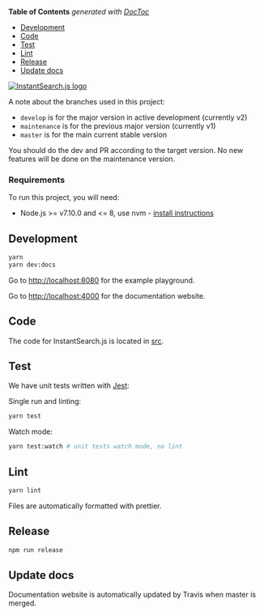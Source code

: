 <!-- START doctoc generated TOC please keep comment here to allow auto update -->
<!-- DON'T EDIT THIS SECTION, INSTEAD RE-RUN doctoc TO UPDATE -->
**Table of Contents**  *generated with [DocToc](https://github.com/thlorenz/doctoc)*

- [Development](#development)
- [Code](#code)
- [Test](#test)
- [Lint](#lint)
- [Release](#release)
- [Update docs](#update-docs)

<!-- END doctoc generated TOC please keep comment here to allow auto update -->

[![InstantSearch.js logo][logo]][website]

A note about the branches used in this project:
 - `develop` is for the major version in active development (currently v2)
 - `maintenance` is for the previous major version (currently v1)
 - `master` is for the main current stable version

You should do the dev and PR according to the target version. No new features
will be done on the maintenance version.

### Requirements

To run this project, you will need:

- Node.js >= v7.10.0 and <= 8, use nvm - [install instructions](https://github.com/creationix/nvm#install-script)

## Development

```sh
yarn
yarn dev:docs
```

Go to <http://localhost:8080> for the example playground.

Go to <http://localhost:4000> for the documentation website.

## Code

The code for InstantSearch.js is located in [src](src).

## Test

We have unit tests written with [Jest](https://facebook.github.io/jest/):

Single run and linting:
```sh
yarn test
```

Watch mode:
```sh
yarn test:watch # unit tests watch mode, no lint
```

## Lint

```sh
yarn lint
```

Files are automatically formatted with prettier.

## Release

```sh
npm run release
```

## Update docs

Documentation website is automatically updated by Travis when master is merged.

[logo]: ./docs/readme-logo.png
[website]: https://community.algolia.com/instantsearch.js
